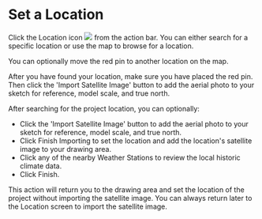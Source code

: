 # Set a Location

Click the Location icon ![](Images/GUID-45268F36-37CA-468C-B326-9DB28FFA5534-low.png)  from the action bar. You can either search for a specific location or use the map to browse for a location. 
    
You can optionally move the red pin to another location on the map.
    
After you have found your location, make sure you have placed the red pin. Then click the 'Import Satellite Image' button to add the aerial photo to your sketch for reference, model scale, and true north.
    
After searching for the project location, you can optionally:
    
* Click the 'Import Satellite Image' button to add the aerial photo to your sketch for reference, model scale, and true north.
* Click Finish Importing to set the location and add the location's satellite image to your drawing area.
* Click any of the nearby Weather Stations to review the local historic climate data.
* Click Finish. 
        
This action will return you to the drawing area and set the location of the project without importing the satellite image. You can always return later to the Location screen to import the satellite image.
